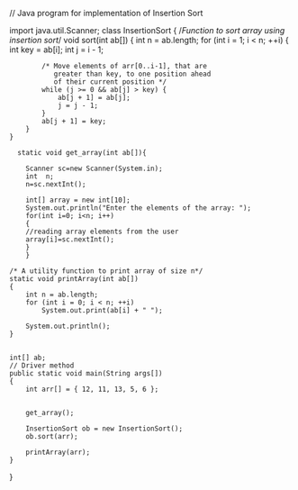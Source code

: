 // Java program for implementation of Insertion Sort

import java.util.Scanner; 
class InsertionSort {
    /*Function to sort array using insertion sort*/
    void sort(int ab[])
    {
        int n = ab.length;
        for (int i = 1; i < n; ++i) {
            int key = ab[i];
            int j = i - 1;
  
            /* Move elements of arr[0..i-1], that are
               greater than key, to one position ahead
               of their current position */
            while (j >= 0 && ab[j] > key) {
                ab[j + 1] = ab[j];
                j = j - 1;
            }
            ab[j + 1] = key;
        }
    }

      static void get_array(int ab[]){

        Scanner sc=new Scanner(System.in);  
        int  n;
        n=sc.nextInt();  

        int[] array = new int[10];  
        System.out.println("Enter the elements of the array: ");  
        for(int i=0; i<n; i++)  
        {  
        //reading array elements from the user   
        array[i]=sc.nextInt();  
        }  
        }
  
    /* A utility function to print array of size n*/
    static void printArray(int ab[])
    {
        int n = ab.length;
        for (int i = 0; i < n; ++i)
            System.out.print(ab[i] + " ");
  
        System.out.println();
    }
  

    int[] ab;
    // Driver method
    public static void main(String args[])
    {
        int arr[] = { 12, 11, 13, 5, 6 };

       
        get_array();
        
        InsertionSort ob = new InsertionSort();
        ob.sort(arr);
  
        printArray(arr);
    }
} 
